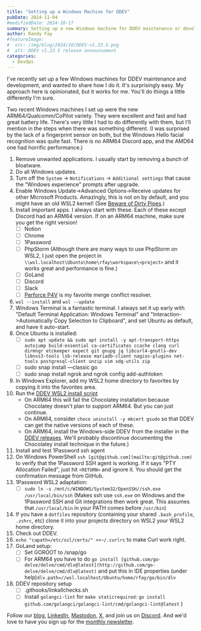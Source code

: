 ```yaml
---
title: "Setting up a Windows Machine for DDEV"
pubDate: 2024-11-04
#modifiedDate: 2024-10-17
summary: Setting up a new Windows machine for DDEV maintenance or development is not hard. Here are the steps
author: Randy Fay
#featureImage:
#  src: /img/blog/2024/10/DDEV-v1.23.5.png
#  alt: DDEV v1.23.5 release announcement
categories:
  - DevOps
---
```


I've recently set up a few Windows machines for DDEV maintenance and development, and wanted to share how I do it. It's surprisingly easy. My approach here is opinionated, but it works for me. You'll do things a little differently I'm sure.

Two recent Windows machines I set up were the new ARM64/Qualcomm/CoPilot variety. They were excellent and fast and had great battery life. There's very little I had to do differently with them, but I'll mention in the steps when there was something different. (I was surprised by the lack of a fingerprint sensor on both, but the Windows Hello facial recognition was quite fast. There is no ARM64 Discord app, and the AMD64 one had horrific performance.)

1. Remove unwanted applications. I usually start by removing a bunch of bloatware. 
2. Do all Windows updates. 
3. Turn off the `System` -> `Notifications` -> `Additional settings` that cause the “Windows experience” prompts after upgrade. 
4. Enable Windows Update->Advanced Options->Receive updates for other Microsoft Products. Amazingly, this is not on by default, and you might have an old WSL2 kernel! (See [Beware of Dirty Pipes](beware-of-dirty-pipes-and-docker-desktop-on-windows.md).)
5. Install important apps. I always start with these. Each of these except Discord had an ARM64 version. If on an ARM64 machine, make sure you get the right version!
    - [ ]  Notion
    - [ ]  Chrome
    - [ ]  1Password
    - [ ]  PhpStorm (Although there are many ways to use PhpStorm on WSL2, I just open the project in `\\wsl.localhost\Ubuntu\home\rfay\workspace\<project>` and it works great and performance is fine.)
    - [ ]  GoLand
    - [ ]  Discord
    - [ ]  Slack
    - [ ] [Perforce P4V](https://www.perforce.com/downloads/helix-visual-client-p4v) is my favorite merge conflict resolver.
6. `wsl --install` and `wsl --update`
7. Windows Terminal is a fantastic terminal. I always set it up early with "Default Terminal Application: Windows Terminal" and "Interaction->Automatically Copy Selection to Clipboard", and set Ubuntu as default, and have it auto-start. 
8. Once Ubuntu is installed:
    - [ ]  `sudo apt update && sudo apt install -y apt-transport-https autojump build-essential ca-certificates ccache clang curl dirmngr etckeeper expect git gnupg jq libcurl4-gnutls-dev libnss3-tools lsb-release mariadb-client nagios-plugins net-tools postgresql-client unzip vim xdg-utils zip`
    - [ ]  sudo snap install —classic go
    - [ ]  sudo snap install ngrok and ngrok config add-authtoken
9. In Windows Explorer, add my WSL2 home directory to favorites by copying it into the favorites area.
10. Run the [DDEV WSL2 install script](https://ddev.readthedocs.io/en/stable/users/install/ddev-installation/#wsl2-docker-ce-inside-install-script)
    * On ARM64 this will fail the Chocolatey installation because Chocolatey doesn't plan to support ARM64. But you can just continue.
    * On ARM64, consider `choco uninstall -y mkcert gsudo` so that DDEV can get the native versions of each of these.
    * On ARM64, install the Windows-side DDEV from the installer in the [DDEV releases](https://github.com/ddev/ddev/releases). We'll probably discontinue documenting the Chocolatey install technique in the future.)
11. Install and test 1Password ssh agent 
12. On Windows PowerShell `ssh [git@github.com](mailto:git@github.com)` to verify that the 1Password SSH agent is working. If it says "PTY Allocation Failed", just hit `<RETURN>` and ignore it. You should get the confirmation message from GitHub.
12. 1Password WSL2 adaptation:
    - [ ] `sudo ln -s /mnt/c/WINDOWS/System32/OpenSSH//ssh.exe /usr/local/bin/ssh` (Makes ssh use `ssh.exe` on Windows and the 1Password SSH and Git integrations then work great. This assumes that `/usr/local/bin` in your PATH comes before `/usr/bin`)
13. If you have a `dotfiles` repository (containing your shared `.bash_profile`, `.zshrc`, etc) clone it into your projects directory on WSL2 your WSL2 home directory.
14. Check out DDEV.
15. `echo "capath=/etc/ssl/certs/" >>~/.curlrc` to make Curl work right.
16. GoLand setup:
    - [ ]  Set GOROOT to /snap/go
    - [ ]  For ARM64 you have to do `go install [github.com/go-delve/delve/cmd/dlv@latest](http://github.com/go-delve/delve/cmd/dlv@latest)` and put this in IDE properties (under help)`dlv.path=//wsl.localhost/Ubuntu/home/rfay/go/bin/dlv`
17. DDEV repository setup
    - [ ]  .githooks/linkallchecks.sh
    - [ ]  Install `golangci-lint` for `make staticrequired`: `go install github.com/golangci/golangci-lint/cmd/golangci-lint@latest` )

Follow our [blog](https://ddev.com/blog/), [LinkedIn](https://www.linkedin.com/company/ddev-foundation), [Mastodon](https://fosstodon.org/@ddev), [X,](https://x.com/randyfay) and join us on [Discord](https://discord.gg/5wjP76mBJD). And we'd love to have you sign up for the [monthly newsletter](/newsletter).